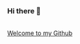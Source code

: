 ### Hi there 👋
<br>
<a href= "https://github.com/AdityaKumar-Tiwari"> Welcome to my Github </a>
</br>
<!--
**AdityaKumar-Tiwari/AdityaKumar-Tiwari** is a ✨ _special_ ✨ repository because its `README.md` (this file) appears on your GitHub profile.

Here are some ideas to get you started:

- 🔭 I’m currently working on ...
- 🌱 I’m currently learning ...
- 👯 I’m looking to collaborate on ...
- 🤔 I’m looking for help with ...
- 💬 Ask me about ...
- 📫 How to reach me: ...
- 😄 Pronouns: ...
- ⚡ Fun fact: ...
-->
